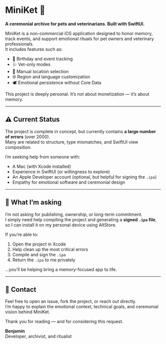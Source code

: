 # MiniKet 🐾  
**A ceremonial archive for pets and veterinarians. Built with SwiftUI.**

MiniKet is a non-commercial iOS application designed to honor memory, track events, and support emotional rituals for pet owners and veterinary professionals.  
It includes features such as:

- 🎂 Birthday and event tracking  
- 🩺 Vet-only modes  
- 📍 Manual location selection  
- 🌐 Region and language customization  
- 🕊️ Emotional persistence without Core Data

This project is deeply personal. It’s not about monetization — it’s about memory.

---

## ⚠️ Current Status

The project is complete in concept, but currently contains **a large number of errors** (over 2000).  
Many are related to structure, type mismatches, and SwiftUI view composition.

I’m seeking help from someone with:

- A Mac (with Xcode installed)  
- Experience in SwiftUI (or willingness to explore)  
- An Apple Developer account (optional, but helpful for signing the `.ipa`)  
- Empathy for emotional software and ceremonial design

---

## 🙏 What I’m asking

I’m not asking for publishing, ownership, or long-term commitment.  
I simply need help compiling the project and generating a **signed `.ipa` file**, so I can install it on my personal device using AltStore.

If you’re able to:

1. Open the project in Xcode  
2. Help clean up the most critical errors  
3. Compile and sign the `.ipa`  
4. Return the `.ipa` to me privately

…you’ll be helping bring a memory-focused app to life.

---

## 💬 Contact

Feel free to open an issue, fork the project, or reach out directly.  
I’m happy to explain the emotional context, technical goals, and ceremonial vision behind MiniKet.

Thank you for reading — and for considering this request.

**Benjamín**  
Developer, archivist, and ritualist



